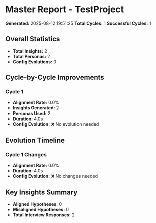 # Master Report - TestProject

**Generated:** 2025-08-12 19:51:25
**Total Cycles:** 1
**Successful Cycles:** 1

## Overall Statistics

- **Total Insights:** 2
- **Total Personas:** 2
- **Config Evolutions:** 0

## Cycle-by-Cycle Improvements

### Cycle 1

- **Alignment Rate:** 0.0%
- **Insights Generated:** 2
- **Personas Used:** 2
- **Duration:** 4.0s
- **Config Evolution:** ❌ No evolution needed

## Evolution Timeline

### Cycle 1 Changes

- **Alignment Rate:** 0.0%
- **Duration:** 4.0s
- **Config Evolution:** ❌ No changes needed

## Key Insights Summary

- **Aligned Hypotheses:** 0
- **Misaligned Hypotheses:** 0
- **Total Interview Responses:** 2

